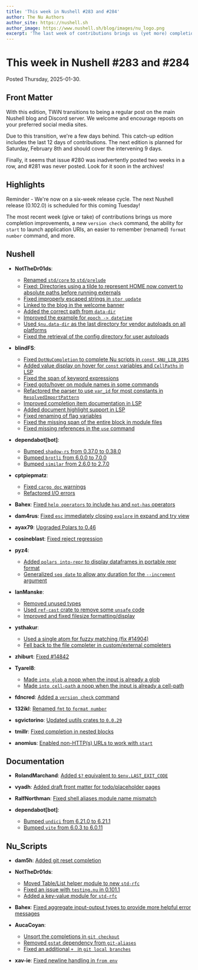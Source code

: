 ```yaml
---
title: 'This week in Nushell #283 and #284'
author: The Nu Authors
author_site: https://nushell.sh
author_image: https://www.nushell.sh/blog/images/nu_logo.png
excerpt: 'The last week of contributions brings us (yet more) completion improvements, a new `version check` command, the ability to Rickroll directly in Nushell (and far more useful actions) using `start` with application URIs, an easier to remember (renamed) `format number` command, and more.'
---
```


# This week in Nushell #283 and #284

Posted Thursday, 2025-01-30.

## Front Matter

With this edition, TWiN transitions to being a regular post on the main Nushell blog and Discord server. We welcome and encourage reposts on your preferred social media sites.

Due to this transition, we're a few days behind. This catch-up edition includes the last 12 days of contributions. The next edition is planned for Saturday, February 8th and should cover the intervening 9 days.

Finally, it seems that issue #280 was inadvertently posted two weeks in a row, and #281 was never posted. Look for it soon in the archives!

## Highlights

Reminder - We're now on a six-week release cycle. The next Nushell release (0.102.0) is scheduled for this coming Tuesday!

The most recent week (give or take) of contributions brings us more completion improvements, a new `version check` command, the ability for `start` to launch application URIs, an easier to remember (renamed) `format number` command, and more.

## Nushell

- **NotTheDr01ds**:

  - [Renamed `std/core` to `std/prelude`](https://github.com/nushell/nushell/pull/14962)
  - [Fixed: Directories using a tilde to represent HOME now convert to absolute paths before running externals](https://github.com/nushell/nushell/pull/14959)
  - [Fixed improperly escaped strings in `stor update`](https://github.com/nushell/nushell/pull/14921)
  - [Linked to the blog in the welcome banner](https://github.com/nushell/nushell/pull/14914)
  - [Added the correct path from `data-dir`](https://github.com/nushell/nushell/pull/14894)
  - [Improved the example for `epoch -> datetime`](https://github.com/nushell/nushell/pull/14886)
  - [Used `$nu.data-dir` as the last directory for vendor autoloads on all platforms](https://github.com/nushell/nushell/pull/14879)
  - [Fixed the retrieval of the config directory for user autoloads](https://github.com/nushell/nushell/pull/14877)

- **blindFS**:

  - [Fixed `DotNuCompletion` to complete Nu scripts in `const $NU_LIB_DIRS`](https://github.com/nushell/nushell/pull/14955)
  - [Added value display on hover for `const` variables and `CellPaths` in LSP](https://github.com/nushell/nushell/pull/14940)
  - [Fixed the span of keyword expressions](https://github.com/nushell/nushell/pull/14928)
  - [Fixed goto/hover on module names in some commands](https://github.com/nushell/nushell/pull/14924)
  - [Refactored the parser to use `var_id` for most constants in `ResolvedImportPattern`](https://github.com/nushell/nushell/pull/14920)
  - [Improved completion item documentation in LSP](https://github.com/nushell/nushell/pull/14905)
  - [Added document highlight support in LSP](https://github.com/nushell/nushell/pull/14898)
  - [Fixed renaming of flag variables](https://github.com/nushell/nushell/pull/14890)
  - [Fixed the missing span of the entire block in module files](https://github.com/nushell/nushell/pull/14889)
  - [Fixed missing references in the `use` command](https://github.com/nushell/nushell/pull/14861)

- **dependabot[bot]**:

  - [Bumped `shadow-rs` from 0.37.0 to 0.38.0](https://github.com/nushell/nushell/pull/14952)
  - [Bumped `brotli` from 6.0.0 to 7.0.0](https://github.com/nushell/nushell/pull/14949)
  - [Bumped `similar` from 2.6.0 to 2.7.0](https://github.com/nushell/nushell/pull/14888)

- **cptpiepmatz**:

  - [Fixed `cargo doc` warnings](https://github.com/nushell/nushell/pull/14948)
  - [Refactored I/O errors](https://github.com/nushell/nushell/pull/14927)

- **Bahex**: [Fixed `help operators` to include `has` and `not-has` operators](https://github.com/nushell/nushell/pull/14943)

- **dam4rus**: [Fixed `esc` immediately closing `explore` in expand and try view](https://github.com/nushell/nushell/pull/14941)

- **ayax79**: [Upgraded Polars to 0.46](https://github.com/nushell/nushell/pull/14933)

- **cosineblast**: [Fixed reject regression](https://github.com/nushell/nushell/pull/14931)

- **pyz4**:

  - [Added `polars into-repr` to display dataframes in portable repr format](https://github.com/nushell/nushell/pull/14917)
  - [Generalized `seq date` to allow any duration for the `--increment` argument](https://github.com/nushell/nushell/pull/14903)

- **IanManske**:

  - [Removed unused types](https://github.com/nushell/nushell/pull/14916)
  - [Used `ref-cast` crate to remove some `unsafe` code](https://github.com/nushell/nushell/pull/14897)
  - [Improved and fixed filesize formatting/display](https://github.com/nushell/nushell/pull/14397)

- **ysthakur**:

  - [Used a single atom for fuzzy matching (fix #14904)](https://github.com/nushell/nushell/pull/14913)
  - [Fell back to the file completer in custom/external completers](https://github.com/nushell/nushell/pull/14781)

- **zhiburt**: [Fixed #14842](https://github.com/nushell/nushell/pull/14885)

- **Tyarel8**:

  - [Made `into glob` a noop when the input is already a glob](https://github.com/nushell/nushell/pull/14882)
  - [Made `into cell-path` a noop when the input is already a cell-path](https://github.com/nushell/nushell/pull/14881)

- **fdncred**: [Added a `version check` command](https://github.com/nushell/nushell/pull/14880)

- **132ikl**: [Renamed `fmt` to `format number`](https://github.com/nushell/nushell/pull/14875)

- **sgvictorino**: [Updated uutils crates to `0.0.29`](https://github.com/nushell/nushell/pull/14867)

- **tmillr**: [Fixed completion in nested blocks](https://github.com/nushell/nushell/pull/14856)

- **anomius**: [Enabled non-HTTP(s) URLs to work with `start`](https://github.com/nushell/nushell/pull/14370)

## Documentation

- **RolandMarchand**: [Added `$?` equivalent to `$env.LAST_EXIT_CODE`](https://github.com/nushell/nushell.github.io/pull/1757)

- **vyadh**: [Added draft front matter for todo/placeholder pages](https://github.com/nushell/nushell.github.io/pull/1755)

- **RalfNorthman**: [Fixed shell aliases module name mismatch](https://github.com/nushell/nushell.github.io/pull/1753)

- **dependabot[bot]**:
  - [Bumped `undici` from 6.21.0 to 6.21.1](https://github.com/nushell/nushell.github.io/pull/1752)
  - [Bumped `vite` from 6.0.3 to 6.0.11](https://github.com/nushell/nushell.github.io/pull/1751)

## Nu_Scripts

- **dam5h**: [Added git reset completion](https://github.com/nushell/nu_scripts/pull/1027)

- **NotTheDr01ds**:

  - [Moved Table/List helper module to new `std-rfc`](https://github.com/nushell/nu_scripts/pull/1025)
  - [Fixed an issue with `testing.nu` in 0.101.1](https://github.com/nushell/nu_scripts/pull/1023)
  - [Added a key-value module for `std-rfc`](https://github.com/nushell/nu_scripts/pull/965)

- **Bahex**: [Fixed aggregate input-output types to provide more helpful error messages](https://github.com/nushell/nu_scripts/pull/1024)

- **AucaCoyan**:

  - [Unsort the completions in `git checkout`](https://github.com/nushell/nu_scripts/pull/1022)
  - [Removed `gstat` dependency from `git-aliases`](https://github.com/nushell/nu_scripts/pull/1020)
  - [Fixed an additional `+ ` in `git local branches`](https://github.com/nushell/nu_scripts/pull/1019)

- **xav-ie**: [Fixed newline handling in `from env`](https://github.com/nushell/nu_scripts/pull/1021)
